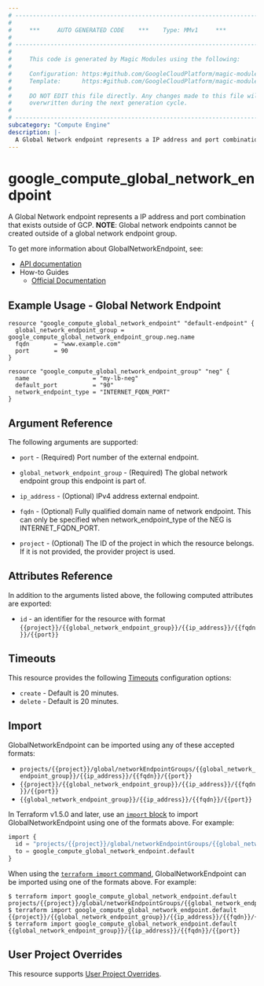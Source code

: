 ```yaml
---
# ----------------------------------------------------------------------------
#
#     ***     AUTO GENERATED CODE    ***    Type: MMv1     ***
#
# ----------------------------------------------------------------------------
#
#     This code is generated by Magic Modules using the following:
#
#     Configuration: https:#github.com/GoogleCloudPlatform/magic-modules/tree/main/mmv1/products/compute/GlobalNetworkEndpoint.yaml
#     Template:      https:#github.com/GoogleCloudPlatform/magic-modules/tree/main/mmv1/templates/terraform/resource.html.markdown.tmpl
#
#     DO NOT EDIT this file directly. Any changes made to this file will be
#     overwritten during the next generation cycle.
#
# ----------------------------------------------------------------------------
subcategory: "Compute Engine"
description: |-
  A Global Network endpoint represents a IP address and port combination that exists outside of GCP.
---
```


# google_compute_global_network_endpoint

A Global Network endpoint represents a IP address and port combination that exists outside of GCP.
**NOTE**: Global network endpoints cannot be created outside of a
global network endpoint group.


To get more information about GlobalNetworkEndpoint, see:

* [API documentation](https://cloud.google.com/compute/docs/reference/rest/beta/networkEndpointGroups)
* How-to Guides
    * [Official Documentation](https://cloud.google.com/load-balancing/docs/negs/)

## Example Usage - Global Network Endpoint


```hcl
resource "google_compute_global_network_endpoint" "default-endpoint" {
  global_network_endpoint_group = google_compute_global_network_endpoint_group.neg.name
  fqdn       = "www.example.com"
  port       = 90
}

resource "google_compute_global_network_endpoint_group" "neg" {
  name                  = "my-lb-neg"
  default_port          = "90"
  network_endpoint_type = "INTERNET_FQDN_PORT"
}
```

## Argument Reference

The following arguments are supported:


* `port` -
  (Required)
  Port number of the external endpoint.

* `global_network_endpoint_group` -
  (Required)
  The global network endpoint group this endpoint is part of.


* `ip_address` -
  (Optional)
  IPv4 address external endpoint.

* `fqdn` -
  (Optional)
  Fully qualified domain name of network endpoint.
  This can only be specified when network_endpoint_type of the NEG is INTERNET_FQDN_PORT.

* `project` - (Optional) The ID of the project in which the resource belongs.
    If it is not provided, the provider project is used.



## Attributes Reference

In addition to the arguments listed above, the following computed attributes are exported:

* `id` - an identifier for the resource with format `{{project}}/{{global_network_endpoint_group}}/{{ip_address}}/{{fqdn}}/{{port}}`


## Timeouts

This resource provides the following
[Timeouts](https://developer.hashicorp.com/terraform/plugin/sdkv2/resources/retries-and-customizable-timeouts) configuration options:

- `create` - Default is 20 minutes.
- `delete` - Default is 20 minutes.

## Import


GlobalNetworkEndpoint can be imported using any of these accepted formats:

* `projects/{{project}}/global/networkEndpointGroups/{{global_network_endpoint_group}}/{{ip_address}}/{{fqdn}}/{{port}}`
* `{{project}}/{{global_network_endpoint_group}}/{{ip_address}}/{{fqdn}}/{{port}}`
* `{{global_network_endpoint_group}}/{{ip_address}}/{{fqdn}}/{{port}}`


In Terraform v1.5.0 and later, use an [`import` block](https://developer.hashicorp.com/terraform/language/import) to import GlobalNetworkEndpoint using one of the formats above. For example:

```tf
import {
  id = "projects/{{project}}/global/networkEndpointGroups/{{global_network_endpoint_group}}/{{ip_address}}/{{fqdn}}/{{port}}"
  to = google_compute_global_network_endpoint.default
}
```

When using the [`terraform import` command](https://developer.hashicorp.com/terraform/cli/commands/import), GlobalNetworkEndpoint can be imported using one of the formats above. For example:

```
$ terraform import google_compute_global_network_endpoint.default projects/{{project}}/global/networkEndpointGroups/{{global_network_endpoint_group}}/{{ip_address}}/{{fqdn}}/{{port}}
$ terraform import google_compute_global_network_endpoint.default {{project}}/{{global_network_endpoint_group}}/{{ip_address}}/{{fqdn}}/{{port}}
$ terraform import google_compute_global_network_endpoint.default {{global_network_endpoint_group}}/{{ip_address}}/{{fqdn}}/{{port}}
```

## User Project Overrides

This resource supports [User Project Overrides](https://registry.terraform.io/providers/hashicorp/google/latest/docs/guides/provider_reference#user_project_override).

